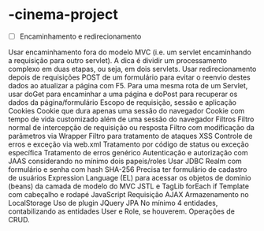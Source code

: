 # -cinema-project
- [ ] Encaminhamento e redirecionamento

Usar encaminhamento fora do modelo MVC (i.e. um servlet encaminhando a requisição para outro servlet). A dica é dividir um processamento complexo em duas etapas, ou seja, em dois servlets.
Usar redirecionamento depois de requisições POST de um formulário para evitar o reenvio destes dados ao atualizar a página com F5.
Para uma mesma rota de um Servlet, usar doGet para encaminhar a uma página e doPost para recuperar os dados da página/formulário
Escopo de requisição, sessão e aplicação
Cookies
Cookie que dura apenas uma sessão do navegador
Cookie com tempo de vida customizado além de uma sessão do navegador
Filtros
Filtro normal de intercepção de requisição ou resposta
Filtro com modificação da parâmetros via Wrapper
Filtro para tratamento de ataques XSS
Controle de erros e exceção via web.xml
Tratamento por código de status ou exceção específica
Tratamento de erros genérico
Autenticação e autorização com JAAS considerando no mínimo dois papeis/roles
Usar JDBC Realm com formulário e senha com hash SHA-256
Precisa ter formulário de cadastro de usuários
Expression Language (EL) para acessar os objetos de domínio (beans) da camada de modelo do MVC
JSTL e TagLib
forEach
if
Template com cabeçalho e rodapé
JavaScript
Requisição AJAX
Armazenamento no LocalStorage
Uso de plugin JQuery
JPA
No mínimo 4 entidades, contabilizando as entidades User e Role, se houverem.
Operações de CRUD.

